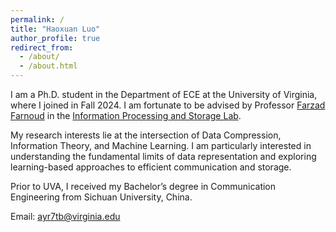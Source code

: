 ```yaml
---
permalink: /
title: "Haoxuan Luo"
author_profile: true
redirect_from: 
  - /about/
  - /about.html
---
```


I am a Ph.D. student in the Department of ECE at the University of Virginia, where I joined in Fall 2024. I am fortunate to be advised by Professor [Farzad Farnoud](https://fhfarnoud.github.io/index.html) in the [Information Processing and Storage Lab](https://ipsl.github.io/).

My research interests lie at the intersection of Data Compression, Information Theory, and Machine Learning. I am particularly interested in understanding the fundamental limits of data representation and exploring learning-based approaches to efficient communication and storage.

Prior to UVA, I received my Bachelor’s degree in Communication Engineering from Sichuan University, China.

Email: [ayr7tb@virginia.edu](ayr7tb@virginia.edu)

<script type="text/javascript" id="clustrmaps" src="//clustrmaps.com/map_v2.js?d=2NPeWusp3SRgoepGO8icgRGRglQ0yQv2MgVRmVtQ4kw&cl=ffffff&w=a"></script>
